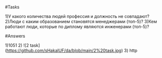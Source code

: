 #Tasks

1)У какого количества людей профессия и должность не совпадают?
2)Люди с каким образованием становятся менеджерами (топ-5)?
3)Кем работают люди, которые по диплому являются инженерами (топ-5)? 

#Answers

1)1051
2) ![2 task] (https://github.com/sHakalUF/da/blob/main/2%20task.jpg)
3) http
